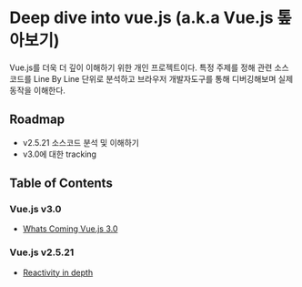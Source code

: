 # Deep dive into vue.js (a.k.a Vue.js 톺아보기)
Vue.js를 더욱 더 깊이 이해하기 위한 개인 프로젝트이다.
특정 주제를 정해 관련 소스코드를 Line By Line 단위로 분석하고 브라우저 개발자도구를 통해 디버깅해보며 실제 동작을 이해한다.


## Roadmap
- v2.5.21 소스코드 분석 및 이해하기
- v3.0에 대한 tracking


## Table of Contents
### Vue.js v3.0
- [Whats Coming Vue.js 3.0](v3.0/whats-coming-vuejs-3.0.md)

### Vue.js v2.5.21
- [Reactivity in depth](v2.5.21/deep-dive-into-reactivity-in-depth.md)
